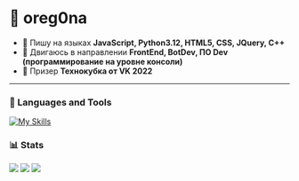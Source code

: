 # 🥑 oreg0na

- 🌱 Пишу на языках <b>JavaScript, Python3.12, HTML5, CSS, JQuery, C++</b>
- 💞️ Двигаюсь в направлении <b>FrontEnd, BotDev, ПО Dev (программирование на уровне консоли)</b>
- 👀 Призер <b>Технокубка от VK 2022</b>
  
---

### 🧰 Languages and Tools
[![My Skills](https://skillicons.dev/icons?i=py,pytorch,cpp,js,bots,html,css,scss,nodejs,vuejs,github,vscode,figma,bootstrap,mongodb,stackoverflow&perline=4)](https://vk.com/oreg0na)


### 📊 Stats
![](http://github-profile-summary-cards.vercel.app/api/cards/profile-details?username=oreg0na&theme=algolia)
![](http://github-profile-summary-cards.vercel.app/api/cards/most-commit-language?username=oreg0na&theme=algolia) 
![](http://github-profile-summary-cards.vercel.app/api/cards/stats?username=oreg0na&theme=algolia)

